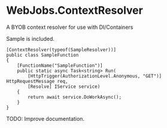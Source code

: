 # WebJobs.ContextResolver
A BYOB context resolver for use with DI/Containers

Sample is included.

```
[ContextResolver(typeof(SampleResolver))]
public class SampleFunction
{
    [FunctionName("SampleFunction")]
    public static async Task<string> Run(
        [HttpTrigger(AuthorizationLevel.Anonymous, "GET")] HttpRequestMessage req,
        [Resolve] IService service)
    {
        return await service.DoWorkAsync();
    }
}
```

TODO: Improve documentation.